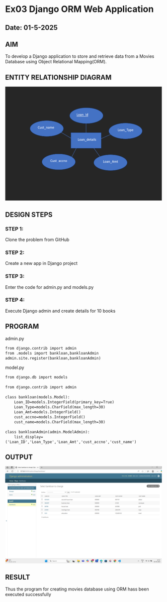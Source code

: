 # Ex03 Django ORM Web Application
## Date: 01-5-2025


## AIM
To develop a Django application to store and retrieve data from a Movies Database using Object Relational Mapping(ORM).

## ENTITY RELATIONSHIP DIAGRAM

![alt text](image-1.png)

## DESIGN STEPS

### STEP 1:
Clone the problem from GitHub

### STEP 2:
Create a new app in Django project

### STEP 3:
Enter the code for admin.py and models.py

### STEP 4:
Execute Django admin and create details for 10 books

## PROGRAM

admin.py
```
from django.contrib import admin
from .models import bankloan,bankloanAdmin
admin.site.register(bankloan,bankloanAdmin)
```
model.py
```
from django.db import models

from django.contrib import admin

class bankloan(models.Model):
    Loan_ID=models.IntegerField(primary_key=True)
    Loan_Type=models.CharField(max_length=30)
    Loan_Amt=models.IntegerField()
    cust_accno=models.IntegerField()
    cust_name=models.CharField(max_length=30)

class bankloanAdmin(admin.ModelAdmin):
    list_display=('Loan_ID','Loan_Type','Loan_Amt','cust_accno','cust_name')
```



## OUTPUT

![alt text](image.png)


## RESULT
Thus the program for creating movies database using ORM hass been executed successfully
